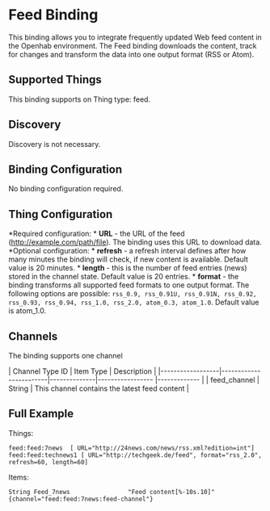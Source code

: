 # Feed Binding

This binding allows you to integrate frequently updated Web feed content in the Openhab environment.
The Feed binding downloads the content, track for changes and transform the data into one output format (RSS or Atom).

## Supported Things

This binding supports on Thing type: feed. 

## Discovery

Discovery is not necessary.

## Binding Configuration

No binding configuration required.

## Thing Configuration

*Required configuration:
    * **URL** - the URL of the feed (http://example.com/path/file). The binding uses this URL to download data.
*Optional configuration:
    * **refresh** - a refresh interval defines after how many minutes the binding will check, if new content is available. Default value is 20 minutes.
    * **length** - this is the number of feed entries (news) stored in the channel state. Default value is 20 entries.
    * **format** - the binding transforms all supported feed formats to one output format. The following options are possible: `rss_0.9, rss_0.91U, rss_0.91N, rss_0.92, rss_0.93, rss_0.94, rss_1.0, rss_2.0, atom_0.3, atom_1.0`. Default value is atom_1.0.
    
## Channels

The binding supports  one channel

| Channel Type ID | Item Type    | Description  |
|------------------|------------------------|--------------|----------------- |------------- |
| feed_channel | String       | This channel contains the latest feed content |

## Full Example

Things:
```
feed:feed:7news  [ URL="http://24news.com/news/rss.xml?edition=int"]
feed:feed:technews1 [ URL="http://techgeek.de/feed", format="rss_2.0", refresh=60, length=60] 
```
Items:
```
String Feed_7news                "Feed content[%-10s.10]"      {channel="feed:feed:7news:feed-channel"}
```
